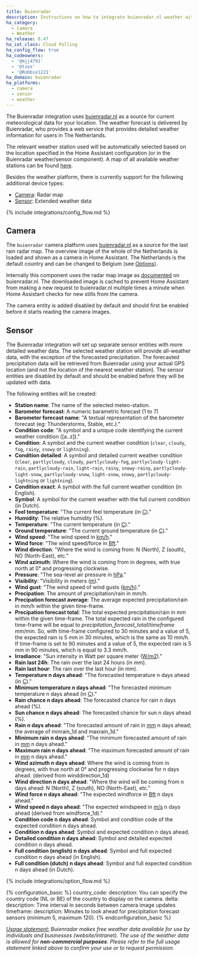 ```yaml
---
title: Buienradar
description: Instructions on how to integrate buienradar.nl weather within Home Assistant.
ha_category:
  - Camera
  - Weather
ha_release: 0.47
ha_iot_class: Cloud Polling
ha_config_flow: true
ha_codeowners:
  - '@mjj4791'
  - '@ties'
  - '@Robbie1221'
ha_domain: buienradar
ha_platforms:
  - camera
  - sensor
  - weather
---
```


The Buienradar integration uses [buienradar.nl](https://buienradar.nl/) as a source for current meteorological data for your location. The weather forecast is delivered by Buienradar, who provides a web service that provides detailed weather information for users in The Netherlands.

The relevant weather station used will be automatically selected based on the location specified in the Home Assistant configuration (or in the Buienradar weather/sensor component).  A map of all available weather stations can be found [here](https://www.google.com/maps/d/embed?mid=1NivHkTGQUOs0dwQTnTMZi8Uatj0).

Besides the weather platform, there is currently support for the following additional device types:

- [Camera](#camera): Radar map
- [Sensor](#sensor): Extended weather data

{% include integrations/config_flow.md %}

## Camera

The `buienradar` camera platform uses [buienradar.nl](https://buienradar.nl/) as a source for the last rain radar map. The overview image of the whole of the Netherlands is loaded and shown as a camera in Home Assistant. The Netherlands is the default country and can be changed to Belgium (see [Options](#options)).

Internally this component uses the radar map image as [documented](https://www.buienradar.nl/overbuienradar/gratis-weerdata) on buienradar.nl.
The downloaded image is cached to prevent Home Assistant from making a new request to buienradar.nl multiple times a minute when Home Assistant checks for new stills from the camera.

The camera entity is added disabled by default and should first be enabled before it starts reading the camera images.

## Sensor

The Buienradar integration will set up separate sensor entities with more detailed weather data. The selected weather station will provide all-weather data, with the exception of the forecasted precipitation. The forecasted precipitation data will be retrieved from Buienradar using your actual GPS location (and not the location of the nearest weather station). The sensor entities are disabled by default and should be enabled before they will be updated with data.

The following entities will be created:

- **Station name**: The name of the selected meteo-station.
- **Barometer forecast**: A numeric barametric forecast (1 to 7)
- **Barometer forecast name**: "A textual representation of the barometer forecast (eg: Thunderstorms, Stable, etc.)."
- **Condition code**: "A symbol and a unique code identifying the current weather condition ([a..z])."
- **Condition**: A symbol and the current weather condition (`clear`, `cloudy`, `fog`, `rainy`, `snowy` or `lightning`).
- **Condition detailed**: A symbol and detailed current weather condition (`clear`, `partlycloudy`, `cloudy`, `partlycloudy-fog`, `partlycloudy-light-rain`, `partlycloudy-rain`, `light-rain`, `rainy`, `snowy-rainy`, `partlycloudy-light-snow`, `partlycloudy-snow`, `light-snow`, `snowy`, `partlycloudy-lightning` or `lightning`).
- **Condition exact**: A symbol with the full current weather condition (in English).
- **Symbol**: A symbol for the current weather with the full current condition (in Dutch).
- **Feel temperature**: "The current feel temperature (in [C](https://en.wikipedia.org/wiki/Celsius))."
- **Humidity**: The relative humidity (%).
- **Temperature**: "The current temperature (in [C](https://en.wikipedia.org/wiki/Celsius))."
- **Ground temperature**: "The current ground temperature (in [C](https://en.wikipedia.org/wiki/Celsius))."
- **Wind speed**: "The wind speed in [km/h](https://en.wikipedia.org/wiki/Kilometres_per_hour)."
- **Wind force**: "The wind speed/force in [Bft](https://en.wikipedia.org/wiki/Beaufort_scale)."
- **Wind direction**: "Where the wind is coming from: N (North), Z (south), NO (North-East), etc."
- **Wind azimuth**: Where the wind is coming from in degrees, with true north at 0° and progressing clockwise.
- **Pressure**: "The sea-level air pressure in [hPa](https://en.wikipedia.org/wiki/Hectopascal)."
- **Visibility**: "Visibility in meters ([m](https://en.wikipedia.org/wiki/Metre))."
- **Wind gust**: "The wind speed of wind gusts ([km/h](https://en.wikipedia.org/wiki/Kilometres_per_hour))."
- **Precipation**: The amount of precipitation/rain in mm/h.
- **Precipation forecast average**: The average expected precipitation/rain in mm/h within the given time-frame.
- **Precipation forecast total**: The total expected precipitation/rain in mm within the given time-frame. The total expected rain in the configured time-frame will be equal to _precipitation_forecast_total_/_timeframe_ mm/min. So, with time-frame configured to 30 minutes and a value of 5, the expected rain is 5 mm in 30 minutes, which is the same as 10 mm/h. If time-frame is set to 90 minutes and a value of 5, the expected rain is 5 mm in 90 minutes, which is equal to 3.3 mm/h.
- **Irradiance**: "Sun intensity in Watt per square meter ([W/m2](https://en.wikipedia.org/wiki/W/m2))."
- **Rain last 24h**: The rain over the last 24 hours (in mm).
- **Rain last hour**: The rain over the last hour (in mm).
- **Temperature n days ahead**: "The forecasted temperature n days ahead (in [C](https://en.wikipedia.org/wiki/Celsius))."
- **Minimum temperature n days ahead**: "The forecasted minimum temperature n days ahead (in [C](https://en.wikipedia.org/wiki/Celsius))."
- **Rain chance n days ahead**: The forecasted chance for rain n days ahead (%).
- **Sun chance n days ahead**: The forecasted chance for sun n days ahead (%).
- **Rain n days ahead**: "The forecasted amount of rain in [mm](https://en.wikipedia.org/wiki/Millimeter) n days ahead; the average of minrain_1d and maxrain_1d."
- **Minimum rain n days ahead**: "The minimum forecasted amount of rain in [mm](https://en.wikipedia.org/wiki/Millimeter) n days ahead."
- **Maximum rain n days ahead**: "The maximum forecasted amount of rain in [mm](https://en.wikipedia.org/wiki/Millimeter) n days ahead."
- **Wind azimuth n days ahead**: Where the wind is coming from in degrees, with true north at 0° and progressing clockwise for n days ahead. (derived from winddirection_1d)
- **Wind direction n days ahead**: "Where the wind will be coming from n days ahead: N (North), Z (south), NO (North-East), etc."
- **Wind force n days ahead**: "The expected windforce in [Bft](https://en.wikipedia.org/wiki/Beaufort_scale) n days ahead."
- **Wind speed n days ahead**: "The expected windspeed in [m/s](https://en.wikipedia.org/wiki/M/s) n days ahead (derived from windforce_1d)."
- **Condition code n days ahead**: Symbol and condition code of the expected condition n days ahead.
- **Condition n days ahead**: Symbol and expected condition n days ahead.
- **Detailed condition n days ahead**: Symbol and detailed expected condition n days ahead.
- **Full condition (english) n days ahead**: Symbol and full expected condition n days ahead (in English).
- **Full condition (dutch) n days ahead**: Symbol and full expected condition n days ahead (in Dutch).

{% include integrations/option_flow.md %}

{% configuration_basic %}
country_code:
  description: You can specify the country code (NL or BE) of the
    country to display on the camera.
delta:
  description: Time interval in seconds between camera image updates
timeframe:
  description: Minutes to look ahead for precipitation forecast sensors (minimum 5, maximum 120).
{% endconfiguration_basic %}

_[Usage statement:](https://www.buienradar.nl/overbuienradar/gratis-weerdata)
Buienradar makes free weather data available for use by individuals and businesses (website/intranet). The use of the weather data is allowed for **non-commercial purposes**. Please refer to the full usage statement linked above to confirm your use or to request permission._
